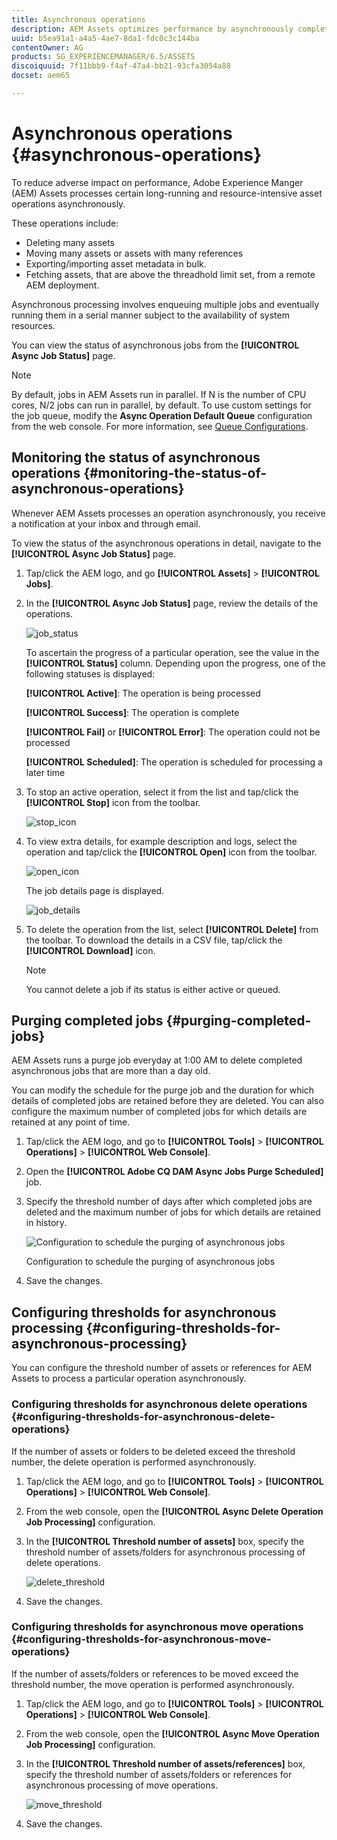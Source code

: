 ```yaml
---
title: Asynchronous operations
description: AEM Assets optimizes performance by asynchronously completing some resource-intensive tasks.
uuid: b5ea91a1-a4a5-4ae7-8da1-fdc0c3c144ba
contentOwner: AG
products: SG_EXPERIENCEMANAGER/6.5/ASSETS
discoiquuid: 7f11bbb9-f4af-47a4-bb21-93cfa3054a88
docset: aem65

---
```


# Asynchronous operations {#asynchronous-operations}

To reduce adverse impact on performance, Adobe Experience Manger (AEM) Assets processes certain long-running and resource-intensive asset operations asynchronously.

These operations include:

* Deleting many assets
* Moving many assets or assets with many references
* Exporting/importing asset metadata in bulk.
* Fetching assets, that are above the threadhold limit set, from a remote AEM deployment.

Asynchronous processing involves enqueuing multiple jobs and eventually running them in a serial manner subject to the availability of system resources.

You can view the status of asynchronous jobs from the **[!UICONTROL Async Job Status]** page.

>[!NOTE]
>
>By default, jobs in AEM Assets run in parallel. If N is the number of CPU cores, N/2 jobs can run in parallel, by default. To use custom settings for the job queue, modify the **Async Operation Default Queue** configuration from the web console. For more information, see [Queue Configurations](https://sling.apache.org/documentation/bundles/apache-sling-eventing-and-job-handling.html#queue-configurations).

## Monitoring the status of asynchronous operations {#monitoring-the-status-of-asynchronous-operations}

Whenever AEM Assets processes an operation asynchronously, you receive a notification at your inbox and through email.

To view the status of the asynchronous operations in detail, navigate to the **[!UICONTROL Async Job Status]** page.

1. Tap/click the AEM logo, and go **[!UICONTROL Assets]** &gt; **[!UICONTROL Jobs]**.
1. In the **[!UICONTROL Async Job Status]** page, review the details of the operations.

   ![job_status](assets/job_status.png)

   To ascertain the progress of a particular operation, see the value in the **[!UICONTROL Status]** column. Depending upon the progress, one of the following statuses is displayed:

   **[!UICONTROL Active]**: The operation is being processed

   **[!UICONTROL Success]**: The operation is complete

   **[!UICONTROL Fail]** or **[!UICONTROL Error]**: The operation could not be processed

   **[!UICONTROL Scheduled]**: The operation is scheduled for processing a later time

1. To stop an active operation, select it from the list and tap/click the **[!UICONTROL Stop]** icon from the toolbar.

   ![stop_icon](assets/stop_icon.png)

1. To view extra details, for example description and logs, select the operation and tap/click the **[!UICONTROL Open]** icon from the toolbar.

   ![open_icon](assets/open_icon.png)

   The job details page is displayed.

   ![job_details](assets/job_details.png)

1. To delete the operation from the list, select **[!UICONTROL Delete]** from the toolbar. To download the details in a CSV file, tap/click the **[!UICONTROL Download]** icon.

   >[!NOTE]
   >
   >You cannot delete a job if its status is either active or queued.

## Purging completed jobs {#purging-completed-jobs}

AEM Assets runs a purge job everyday at 1:00 AM to delete completed asynchronous jobs that are more than a day old.

You can modify the schedule for the purge job and the duration for which details of completed jobs are retained before they are deleted. You can also configure the maximum number of completed jobs for which details are retained at any point of time.

1. Tap/click the AEM logo, and go to **[!UICONTROL Tools]** &gt; **[!UICONTROL Operations]** &gt; **[!UICONTROL Web Console]**.
1. Open the **[!UICONTROL Adobe CQ DAM Async Jobs Purge Scheduled]** job.
1. Specify the threshold number of days after which completed jobs are deleted and the maximum number of jobs for which details are retained in history.

   ![Configuration to schedule the purging of asynchronous jobs](assets/configmgr_purge_asyncjobs.png)

   Configuration to schedule the purging of asynchronous jobs

1. Save the changes.

## Configuring thresholds for asynchronous processing {#configuring-thresholds-for-asynchronous-processing}

You can configure the threshold number of assets or references for AEM Assets to process a particular operation asynchronously.

### Configuring thresholds for asynchronous delete operations {#configuring-thresholds-for-asynchronous-delete-operations}

If the number of assets or folders to be deleted exceed the threshold number, the delete operation is performed asynchronously.

1. Tap/click the AEM logo, and go to **[!UICONTROL Tools]** &gt; **[!UICONTROL Operations]** &gt; **[!UICONTROL Web Console]**.
1. From the web console, open the **[!UICONTROL Async Delete Operation Job Processing]** configuration.
1. In the **[!UICONTROL Threshold number of assets]** box, specify the threshold number of assets/folders for asynchronous processing of delete operations.

   ![delete_threshold](assets/delete_threshold.png)

1. Save the changes.

### Configuring thresholds for asynchronous move operations {#configuring-thresholds-for-asynchronous-move-operations}

If the number of assets/folders or references to be moved exceed the threshold number, the move operation is performed asynchronously.

1. Tap/click the AEM logo, and go to **[!UICONTROL Tools]** &gt; **[!UICONTROL Operations]** &gt; **[!UICONTROL Web Console]**.
1. From the web console, open the **[!UICONTROL Async Move Operation Job Processing]** configuration.
1. In the **[!UICONTROL Threshold number of assets/references]** box, specify the threshold number of assets/folders or references for asynchronous processing of move operations.

   ![move_threshold](assets/move_threshold.png)

1. Save the changes.
